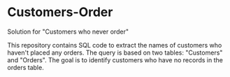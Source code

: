 # Customers-Order
Solution for "Customers who never order"

This repository contains SQL code to extract the names of customers who haven't placed any orders. The query is based on two tables: "Customers" and "Orders". The goal is to identify customers who have no records in the orders table.
